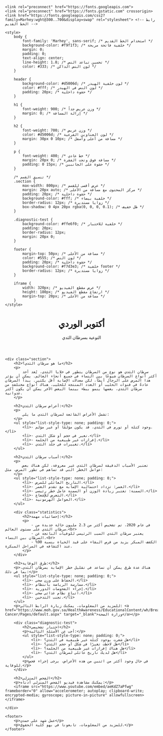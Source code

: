 <!DOCTYPE html>
<html lang="ar">
<head>
    <meta charset="UTF-8">
    <meta name="viewport" content="width=device-width, initial-scale=1.0">
    <title>أكتوبر الوردي - التوعية بسرطان الثدي</title>
    
    <link rel="preconnect" href="https://fonts.googleapis.com">
    <link rel="preconnect" href="https://fonts.gstatic.com" crossorigin>
    <link href="https://fonts.googleapis.com/css2?family=Marhey:wght@300..700&display=swap" rel="stylesheet"> <!-- رابط الخط القديم -->
    
    <style>
        body {
            font-family: 'Marhey', sans-serif; /* استخدام الخط القديم */
            background-color: #f9f1f3; /* خلفية فاتحة مريحة */
            margin: 0;
            padding: 0;
            text-align: center;
            line-height: 1.8; /* تحسين تباعد النص */
            color: #333; /* لون النص الداكن */
        }

        header {
            background-color: #d5006d; /* لون خلفية الهيدر */
            color: #fff; /* لون النص في الهيدر */
            padding: 20px; /* حشوة داخلية */
        }

        h1 {
            font-weight: 900; /* وزن عريض جداً */
            margin: 0; /* إزالة المسافة */
        }

        h2 {
            font-weight: 700; /* وزن عريض */
            color: #d5006d; /* لون العناوين الفرعية */
            margin: 30px 0 10px; /* مسافة من أعلى وأسفل */
        }

        p {
            font-weight: 400; /* خط عادي */
            margin: 20px 0; /* مسافة فوق وتحت الفقرة */
            padding: 0 15px; /* حشوة على الجانبين */
        }

        /* تنسيق القسم */
        .section {
            max-width: 800px; /* عرض أقصى للقسم */
            margin: 20px auto; /* مركز المحتوى مع مسافة من الأعلى */
            padding: 20px; /* حشوة داخلية */
            background-color: #fff; /* خلفية بيضاء */
            border-radius: 12px; /* زوايا مستديرة */
            box-shadow: 0 4px 20px rgba(0, 0, 0, 0.1); /* ظل خفيف */
        }

        .diagnostic-test {
            background-color: #ffe6f0; /* خلفية للاختبار */
            padding: 20px;
            border-radius: 12px;
            margin: 20px 0;
        }

        footer {
            margin-top: 50px; /* مسافة من الأعلى */
            color: #555; /* لون النص */
            padding: 20px; /* حشوة داخلية */
            background-color: #f7d3e3; /* خلفية footer */
            border-radius: 12px; /* زوايا مستديرة */
        }

        iframe {
            width: 320px; /* عرض مقطع الفيديو */
            height: 180px; /* ارتفاع مقطع الفيديو */
            margin-top: 20px; /* مسافة من الأعلى */
        }
    </style>
</head>
<body>
    <header>
        <h1>أكتوبر الوردي</h1>
        <p>التوعية بسرطان الثدي</p>
    </header>
    
    <div class="section">
        <h2>ما هو سرطان الثدي؟</h2>
        <p>
            سرطان الثدي هو نوع من السرطان يتطور في خلايا الثدي. يُعد أحد أكثر أنواع السرطان شيوعًا بين النساء في جميع أنحاء العالم. يمكن أن يؤثر هذا المرض على الرجال أيضًا، لكن معدلات الإصابة أقل بكثير. يبدأ السرطان عادةً في قنوات الحليب أو الغدد المنتجة للحليب. هناك أنواع مختلفة من سرطان الثدي، بعضها ينمو ببطء بينما البعض الآخر يمكن أن يكون أكثر عدوانية.
        </p>

        <h2>أعراض سرطان الثدي:</h2>
        <p>
            تشمل الأعراض الشائعة لسرطان الثدي ما يلي:
        </p>
        <ul style="list-style-type: none; padding: 0;">
            <li>- وجود كتلة أو تورم في الثدي، قد يكون مؤلمًا أو غير مؤلم.</li>
            <li>- تغير في حجم أو شكل الثدي.</li>
            <li>- إفرازات غير طبيعية من الحلمة.</li>
            <li>- تغييرات في جلد الثدي.</li>
        </ul>

        <h2>أسباب سرطان الثدي:</h2>
        <p>
            تعتبر الأسباب الدقيقة لسرطان الثدي غير معروفة، لكن هناك بعض عوامل الخطر التي قد تساهم في تطور المرض، مثل:
        </p>
        <ul style="list-style-type: none; padding: 0;">
            <li>- التاريخ العائلي للمرض.</li>
            <li>- العمر: تزداد احتمالية الإصابة مع تقدم العمر.</li>
            <li>- السمنة: تعتبر زيادة الوزن أو السمنة عامل خطر رئيسي.</li>
            <li>- التعرض للإشعاع.</li>
            <li>- العوامل الهرمونية.</li>
        </ul>

        <div class="statistics">
            <h2>إحصائيات مهمة:</h2>
            <p>
                - في عام 2020، تم تشخيص أكثر من 2.3 مليون حالة جديدة من سرطان الثدي على مستوى العالم.<br>
                - يعتبر سرطان الثدي السبب الرئيسي للوفيات الناتجة عن السرطان بين النساء.<br>
                - الكشف المبكر يزيد من فرص البقاء على قيد الحياة بنسبة 90% عند اكتشافه في المراحل المبكرة.
            </p>
        </div>

        <h2>طرق الوقاية:</h2>
        <p>هناك عدة طرق يمكن أن تساعد في تقليل خطر الإصابة بسرطان الثدي، بما في ذلك:</p>
        <ul style="list-style-type: none; padding: 0;">
            <li>- الحفاظ على وزن صحي.</li>
            <li>- ممارسة الرياضة بانتظام.</li>
            <li>- إجراء الفحوصات الدورية.</li>
            <li>- اتباع نظام غذائي صحي.</li>
            <li>- تجنب التدخين.</li>
        </ul>
        <p>للمزيد من المعلومات، يمكنك زيارة الرابط التالي: <a href="https://www.moh.gov.sa/HealthAwareness/EducationalContent/wh/Breast-Cancer/Pages/default.aspx" target="_blank">وزارة الصحة</a></p>

        <div class="diagnostic-test">
            <h2>اختبار تشخيصي</h2>
            <p>أجب عن الأسئلة التالية:</p>
            <ul style="list-style-type: none; padding: 0;">
                <li>- هل شعرت بوجود كتلة غير طبيعية في الثدي؟</li>
                <li>- هل لاحظت تغيرًا في شكل أو حجم الثدي؟</li>
                <li>- هل هناك إفرازات غير طبيعية من الحلمة؟</li>
                <li>- هل لديك تاريخ عائلي لسرطان الثدي؟</li>
            </ul>
            <p>في حال وجود أكثر من اثنين من هذه الأعراض، يرجى إجراء فحص للوقاية.</p>
        </div>

        <h2>الفحص المنزلي</h2>
        <p>يمكنك مشاهدة فيديو الفحص المنزلي أدناه:</p>
        <iframe src="https://www.youtube.com/embed/aeKdZ7aPfwg" frameborder="0" allow="accelerometer; autoplay; clipboard-write; encrypted-media; gyroscope; picture-in-picture" allowfullscreen></iframe>
        
    </div>

    <footer>
        <p>عمل شهد علي حمدي</p>
        <p>للمزيد من المعلومات، تابعونا في بهو كلية الحقوق.</p>
    </footer>
</body>
</html>
